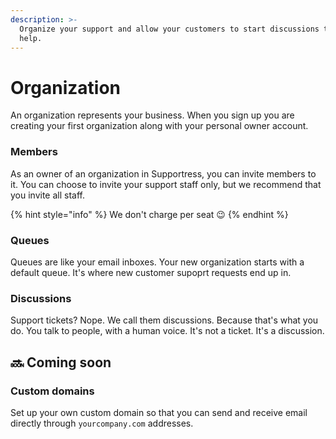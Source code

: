 ```yaml
---
description: >-
  Organize your support and allow your customers to start discussions to request
  help.
---
```


# Organization

An organization represents your business. When you sign up you are creating your first organization along with your personal owner account.

### Members

As an owner of an organization in Supportress, you can invite members to it. You can choose to invite your support staff only, but we recommend that you invite all staff.

{% hint style="info" %}
We don't charge per seat 😉
{% endhint %}

### Queues

Queues are like your email inboxes. Your new organization starts with a default queue. It's where new customer supoprt requests end up in.

### Discussions

Support tickets? Nope. We call them discussions. Because that's what you do. You talk to people, with a human voice. It's not a ticket. It's a discussion.

## 🔜 Coming soon

### Custom domains

Set up your own custom domain so that you can send and receive email directly through `yourcompany.com` addresses.


